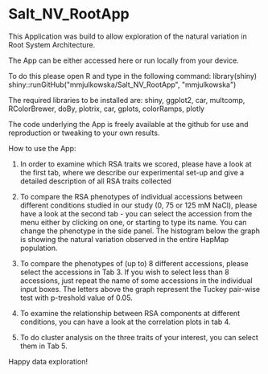 # Salt_NV_RootApp
This Application was build to allow exploration of the natural variation in Root System Architecture.

The App can be either accessed here or run locally from your device.

To do this please open R and type in the following command:
library(shiny)
shiny::runGitHub("mmjulkowska/Salt_NV_RootApp", "mmjulkowska")

The required libraries to be installed are:
shiny, ggplot2, car, multcomp, RColorBrewer, doBy, plotrix, car, gplots, colorRamps, plotly

The code underlying the App is freely available at the github for use and reproduction or tweaking to your own results.

How to use the App:
1. In order to examine which RSA traits we scored, please have a look at the first tab, where we describe our experimental set-up and give a detailed description of all RSA traits collected

2. To compare the RSA phenotypes of individual accessions between different conditions studied in our study (0, 75 or 125 mM NaCl), please have a look at the second tab - you can select the accession from the menu either by clicking on one, or starting to type its name.
You can change the phenotype in the side panel. The histogram below the graph is showing the natural variation observed in the entire HapMap population.

3. To compare the phenotypes of (up to) 8 different accessions, please select the accessions in Tab 3. If you wish to select less than 8 accessions, just repeat the name of some accessions in the individual input boxes.
The letters above the graph represent the Tuckey pair-wise test with p-treshold value of 0.05.

4. To examine the relationship between RSA components at different conditions, you can have a look at the correlation plots in tab 4. 

5. To do cluster analysis on the three traits of your interest, you can select them in Tab 5.

Happy data exploration!

